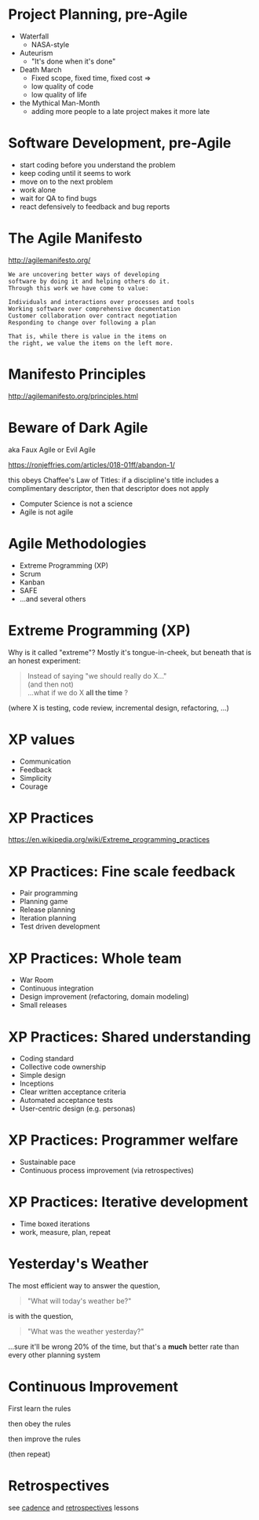 # Project Planning, pre-Agile

* Waterfall 
  * NASA-style
* Auteurism
  * "It's done when it's done"
* Death March
  * Fixed scope, fixed time, fixed cost => 
  * low quality of code
  * low quality of life
* the Mythical Man-Month 
  * adding more people to a late project makes it more late

# Software Development, pre-Agile

* start coding before you understand the problem
* keep coding until it seems to work
* move on to the next problem
* work alone
* wait for QA to find bugs
* react defensively to feedback and bug reports

# The Agile Manifesto

<http://agilemanifesto.org/>

```
We are uncovering better ways of developing
software by doing it and helping others do it.
Through this work we have come to value:

Individuals and interactions over processes and tools
Working software over comprehensive documentation
Customer collaboration over contract negotiation
Responding to change over following a plan

That is, while there is value in the items on
the right, we value the items on the left more.
```

# Manifesto Principles

<http://agilemanifesto.org/principles.html>

# Beware of Dark Agile

aka Faux Agile or Evil Agile

<https://ronjeffries.com/articles/018-01ff/abandon-1/>

this obeys Chaffee's Law of Titles: if a discipline's title includes a complimentary descriptor, then that descriptor does not apply

  * Computer Science is not a science
  * Agile is not agile

# Agile Methodologies

* Extreme Programming (XP)
* Scrum
* Kanban
* SAFE
* ...and several others

# Extreme Programming (XP)

Why is it called "extreme"? Mostly it's tongue-in-cheek, but beneath that is an honest experiment:

> Instead of saying "we should really do X..." <br />
> (and then not)<br />
> ...what if we do X **all the time** ?

(where X is testing, code review, incremental design, refactoring, ...)

# XP values

* Communication
* Feedback
* Simplicity
* Courage

# XP Practices

<https://en.wikipedia.org/wiki/Extreme_programming_practices>

# XP Practices: Fine scale feedback
* Pair programming
* Planning game
* Release planning
* Iteration planning
* Test driven development

# XP Practices: Whole team
* War Room
* Continuous integration
* Design improvement (refactoring, domain modeling)
* Small releases

# XP Practices: Shared understanding
* Coding standard
* Collective code ownership
* Simple design
* Inceptions
* Clear written acceptance criteria
* Automated acceptance tests
* User-centric design (e.g. personas)

# XP Practices:	Programmer welfare
* Sustainable pace
* Continuous process improvement (via retrospectives)

# XP Practices: Iterative development
* Time boxed iterations
* work, measure, plan, repeat

# Yesterday's Weather

The most efficient way to answer the question,

> "What will today's weather be?"

is with the question,

> "What was the weather yesterday?"

...sure it'll be wrong 20% of the time, but that's a **much** better rate than every other planning system 

# Continuous Improvement

First learn the rules

then obey the rules

then improve the rules

(then repeat)

# Retrospectives

see [cadence](/agile-track/cadence) and [retrospectives](/agile-track/retrospectives) lessons
